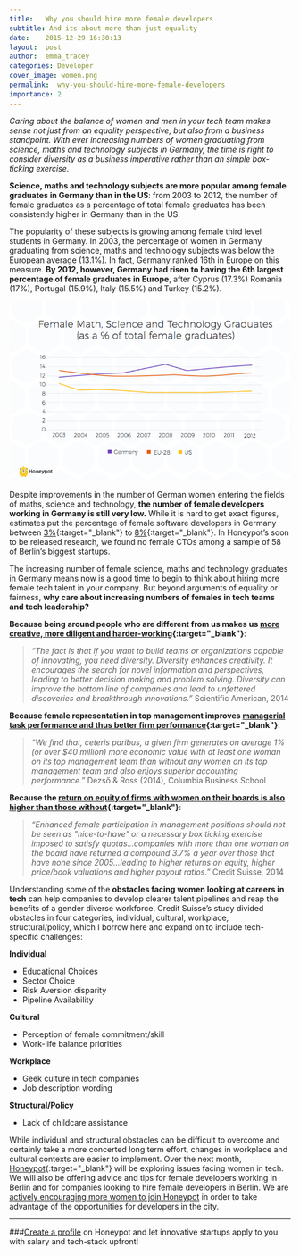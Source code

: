 ```yaml
---
title:   Why you should hire more female developers
subtitle: And its about more than just equality
date:    2015-12-29 16:30:13
layout:  post
author:  emma_tracey
categories: Developer
cover_image: women.png
permalink:  why-you-should-hire-more-female-developers
importance: 2
---
```


*Caring about the balance of women and men in your tech team makes sense not just from an equality perspective, but also from a business standpoint. With ever increasing numbers of women graduating from science, maths and technology subjects in Germany, the time is right to consider diversity as a business imperative rather than an simple box-ticking exercise.*


**Science, maths and technology  subjects are more popular among female graduates in Germany than in the US**: from 2003 to 2012, the number of female graduates as a percentage of total female graduates has been consistently higher in Germany than in the US.

The popularity of these subjects is growing among female third level students in Germany. In 2003, the percentage of women in Germany graduating from science, maths and technology subjects was below the European average (13.1%). In fact, Germany ranked 16th in Europe on this measure.  **By 2012, however, Germany had risen to having the 6th largest percentage of female graduates in Europe**, after Cyprus (17.3%) Romania (17%), Portugal (15.9%), Italy (15.5%) and Turkey (15.2%).

![women-in-tech-Germany](/assets/images/female_computer_graduates.png)


Despite improvements in the number of German women entering the fields of maths, science and technology, **the number of female developers working in Germany is still very low.** While it is hard to get exact figures, estimates put the percentage of female software developers in Germany between [3%][5]{:target="_blank"} to  [8%][4]{:target="_blank"}.  In Honeypot’s soon to be released research, we found no female CTOs among a sample of 58 of Berlin’s biggest startups.

The increasing number of female science, maths and technology graduates in Germany means now is a good time to begin to think about hiring more female tech talent in your company. But beyond arguments of equality or fairness, **why care about increasing numbers of females in tech teams and tech leadership?**

**Because being around people who are different from us makes us  [more creative, more diligent and harder-working][1]{:target="_blank"}**:

>*“The fact is that if you want to build teams or organizations capable of innovating, you need diversity. Diversity enhances creativity. It encourages the search for novel information and perspectives, leading to better decision making and problem solving. Diversity can improve the bottom line of companies and lead to unfettered discoveries and breakthrough innovations.”* Scientific American, 2014

**Because female representation in top management improves [managerial task performance and thus better firm performance][2]{:target="_blank"}**:

>*“We find that, ceteris paribus, a given firm generates on average 1% (or over $40 million) more economic value with at least one woman on its top management team than without any women on its top management team and also enjoys superior accounting performance.”*  Dezső & Ross (2014), Columbia Business School

**Because the [return on equity of firms with women on their boards is also higher than those without][3]{:target="_blank"}**:

>*“Enhanced female participation in management positions should not be seen as "nice-to-have" or a necessary box ticking exercise imposed to satisfy quotas...companies with more than one woman on the board have returned a compound 3.7% a year over those that have none since 2005...leading to higher returns on equity, higher price/book valuations and higher payout ratios.”* Credit Suisse, 2014

Understanding some of the **obstacles facing women looking at careers in tech** can help companies to develop clearer talent pipelines and reap the benefits of a gender diverse workforce. Credit Suisse’s study divided obstacles in four categories, individual, cultural, workplace, structural/policy, which I borrow here and expand on to include tech-specific challenges:

**Individual**

* Educational Choices
* Sector Choice
* Risk Aversion disparity
* Pipeline Availability

**Cultural**

* Perception of female commitment/skill
* Work-life balance priorities

**Workplace**

* Geek culture in tech companies
* Job description wording

**Structural/Policy**

* Lack of childcare assistance


While individual and structural obstacles can be difficult to overcome and certainly take a more concerted long term effort, changes in workplace and cultural contexts are easier to implement. Over the next month, [Honeypot][6]{:target="_blank"} will be exploring issues facing women in tech. We will also be offering advice and tips for female developers working in Berlin and for companies looking to hire female developers in Berlin. We are [actively encouraging more women to join Honeypot][8] in order to take advantage of the opportunities for developers in the city.


***

###[Create a profile][7] on Honeypot and let innovative startups apply to you with salary and tech-stack upfront!

[1]: http://www.scientificamerican.com/article/how-diversity-makes-us-smarter/ "Scientific American diversity article"
[2]: https://www0.gsb.columbia.edu/mygsb/faculty/research/pubfiles/3063/female_representation.pdf "Columbia Business School research paper"
[3]: https://publications.credit-suisse.com/tasks/render/file/index.cfm?fileid=8128F3C0-99BC-22E6-838E2A5B1E4366DF "Credit Suisse research"
[4]: http://www.payscale.com/research/DE/Job=Software_Developer/Salary "Payscale research"
[5]: http://stackoverflow.com/research/developer-survey-2015 "Stackoverflow Developer Survey"
[6]: http://www.honeypot.io
[7]: https://www.honeypot.io/users/sign_up?utm_source=blogwm
[8]: https://www.honeypot.io/users/sign_up?utm_source=blogwm
[9]: https://www.honeypot.io/invite_requests/new?invitation_type=company&utm_source=blogwm
